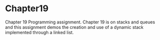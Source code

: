 # Chapter19
Chapter 19 Programming assignment. Chapter 19 is on stacks and queues and this assignment demos the creation and use of a dynamic stack implemented through a linked list.
